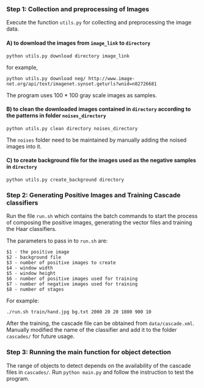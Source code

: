 ### Step 1: Collection and preprocessing of Images

Execute the function `utils.py` for collecting and preprocessing the image data.

#### A) to download the images from `image_link` to `directory`

`python utils.py download directory image_link`

for example,

`python utils.py download neg/ http://www.image-net.org/api/text/imagenet.synset.geturls?wnid=n02726681`

The program uses 100 * 100 gray scale images as samples.

#### B) to clean the downloaded images contained in `directory` according to the patterns in folder `noises_directory`

`python utils.py clean directory noises_directory`

The `noises` folder need to be maintained by manually adding the noised images into it.

#### C) to create background file for the images used as the negative samples in `directory`

`python utils.py create_background directory`

### Step 2: Generating Positive Images and Training Cascade classifiers

Run the file `run.sh` which contains the batch commands to start the process of composing the positive images, generating the vector files and training the Haar classifiers.

The parameters to pass in to `run.sh` are:

```
$1 - the positive image
$2 - background file
$3 - number of positive images to create
$4 - window width
$5 - window height
$6 - number of positive images used for training
$7 - number of negative images used for training
$8 - number of stages
```
For example:

`./run.sh train/hand.jpg bg.txt 2000 20 20 1800 900 10`

After the training, the cascade file can be obtained from `data/cascade.xml`. Manually modified the name of the classifier and add it to the folder `cascades/` for future usage.

### Step 3: Running the main function for object detection

The range of objects to detect depends on the availability of the cascade files in `cascades/`. Run `python main.py` and follow the instruction to test the program.

